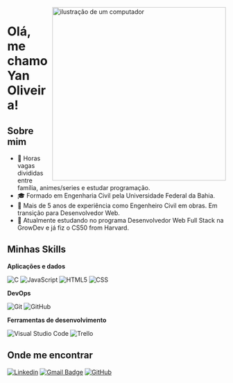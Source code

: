 <img src="https://raw.githubusercontent.com/MicaelliMedeiros/micaellimedeiros/master/image/computer-illustration.png" alt="ilustração de um computador" min-width="400px" max-width="400px" width="400px" align="right">

# Olá, me chamo Yan Oliveira!

## Sobre mim

- 🤔 Horas vagas divididas entre família, animes/series e estudar programação.
- 🎓 Formado em Engenharia Civil pela Universidade Federal da Bahia.
- 💼 Mais de 5 anos de experiência como Engenheiro Civil em obras. Em transição para Desenvolvedor Web.
- 🌱 Atualmente estudando no programa Desenvolvedor Web Full Stack na GrowDev e já fiz o CS50 from Harvard.

## Minhas Skills

**Aplicações e dados**

![C](https://img.shields.io/badge/-C-333333?style=flat&logo=C%2B%2B&logoColor=00599C)
![JavaScript](https://img.shields.io/badge/-JavaScript-333333?style=flat&logo=javascript)
![HTML5](https://img.shields.io/badge/-HTML5-333333?style=flat&logo=HTML5)
![CSS](https://img.shields.io/badge/-CSS-333333?style=flat&logo=CSS3&logoColor=1572B6)

**DevOps**

![Git](https://img.shields.io/badge/-Git-333333?style=flat&logo=git)
![GitHub](https://img.shields.io/badge/-GitHub-333333?style=flat&logo=github)

**Ferramentas de desenvolvimento**

![Visual Studio Code](https://img.shields.io/badge/-Visual%20Studio%20Code-333333?style=flat&logo=visual-studio-code&logoColor=007ACC)
![Trello](https://img.shields.io/badge/-Trello-333333?style=flat&logo=trello&logoColor=007ACC)


## Onde me encontrar

[![Linkedin](https://img.shields.io/badge/-username-blue?style=flat-square&logo=Linkedin&logoColor=white&link=https://www.linkedin.com/in/yan-oliveira-dev/)](https://www.linkedin.com/in/yan-oliveira-dev/)
[![Gmail Badge](https://img.shields.io/badge/-seuemail@email.com-006bed?style=flat-square&logo=Gmail&logoColor=white&link=mailto:oliveirayan4@gmail.com)](mailto:oliveirayan4@gmail.com)
[![GitHub](https://img.shields.io/github/followers/iuricode?label=follow&style=social)](https://github.com/OliveiraYan1)


<!---
OliveiraYan1/OliveiraYan1 is a ✨ special ✨ repository because its `README.md` (this file) appears on your GitHub profile.
You can click the Preview link to take a look at your changes.
--->
